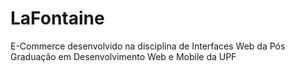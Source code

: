 # LaFontaine
E-Commerce desenvolvido na disciplina de Interfaces Web da Pós Graduação em Desenvolvimento Web e Mobile da UPF
